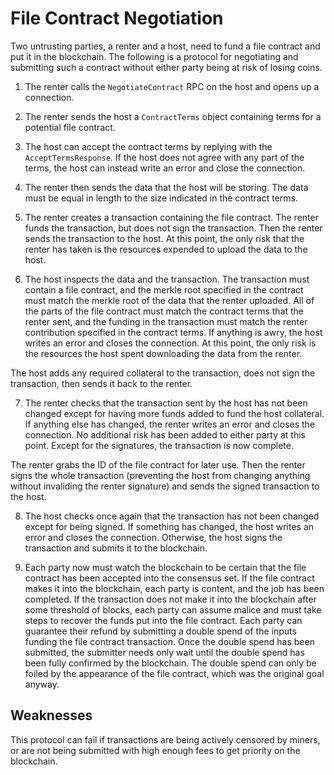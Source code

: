 File Contract Negotiation
=========================

Two untrusting parties, a renter and a host, need to fund a file contract and
put it in the blockchain. The following is a protocol for negotiating and
submitting such a contract without either party being at risk of losing coins.

1. The renter calls the `NegotiateContract` RPC on the host and opens up a
connection.

2. The renter sends the host a `ContractTerms` object containing terms for a
potential file contract.

3. The host can accept the contract terms by replying with the
`AcceptTermsResponse`. If the host does not agree with any part of the terms,
the host can instead write an error and close the connection.

4. The renter then sends the data that the host will be storing. The data must
be equal in length to the size indicated in the contract terms.

5. The renter creates a transaction containing the file contract. The renter
funds the transaction, but does not sign the transaction. Then the renter sends
the transaction to the host. At this point, the only risk that the renter has
taken is the resources expended to upload the data to the host.

6. The host inspects the data and the transaction. The transaction must contain
a file contract, and the merkle root specified in the contract must match the
merkle root of the data that the renter uploaded. All of the parts of the file
contract must match the contract terms that the renter sent, and the funding in
the transaction must match the renter contribution specified in the contract
terms. If anything is awry, the host writes an error and closes the connection.
At this point, the only risk is the resources the host spent downloading the
data from the renter.

The host adds any required collateral to the transaction, does not sign the
transaction, then sends it back to the renter.

7. The renter checks that the transaction sent by the host has not been changed
except for having more funds added to fund the host collateral. If anything
else has changed, the renter writes an error and closes the connection. No
additional risk has been added to either party at this point. Except for the
signatures, the transaction is now complete.

The renter grabs the ID of the file contract for later use. Then the renter
signs the whole transaction (preventing the host from changing anything without
invaliding the renter signature) and sends the signed transaction to the host.

8. The host checks once again that the transaction has not been changed except
for being signed. If something has changed, the host writes an error and closes
the connection. Otherwise, the host signs the transaction and submits it to the
blockchain.

9. Each party now must watch the blockchain to be certain that the file
contract has been accepted into the consensus set. If the file contract makes
it into the blockchain, each party is content, and the job has been completed.
If the transaction does not make it into the blockchain after some threshold of
blocks, each party can assume malice and must take steps to recover the funds
put into the file contract. Each party can guarantee their refund by submitting
a double spend of the inputs funding the file contract transaction. Once the
double spend has been submitted, the submitter needs only wait until the double
spend has been fully confirmed by the blockchain. The double spend can only be
foiled by the appearance of the file contract, which was the original goal
anyway.

Weaknesses 
----------

This protocol can fail if transactions are being actively censored by miners,
or are not being submitted with high enough fees to get priority on the
blockchain.
